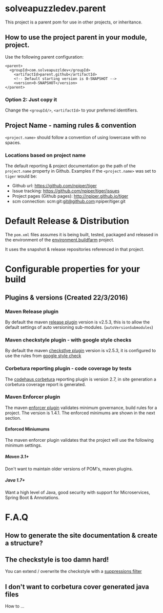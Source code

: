 # solveapuzzledev.parent

This project is a parent pom for use in other projects, or inheritance.

## How to use the project parent in your module, project.

Use the following parent configuration:

```
<parent>
  <groupId>com.solveapuzzldev</groupId>
    <artifactId>parent.github</artifactId>
    <!-- Default starting version is 0-SNAPSHOT -->
    <version>0-SNAPSHOT</version>
</parent>
```

### Option 2:  Just copy it 

Change the `<groupId/>`, `<artifactId>` to your preferred identifiers. 

## Project Name - naming rules & convention

`<project.name>` should follow a convention of using lowercase with no spaces.

### Locations based on project name

The default reporting & project documentation go the path of the `project.name` property in Github.  Examples if the `<project.name>` was set to `tiger` would be:

* Github url:  https://github.com/npiper/tiger
* Issue tracking: https://github.com/npiper/tiger/issues
* Project pages (Github pages):  http://npiper.github.io/tiger
* scm connection: scm:git:git@github.com:npiper/tiger.git


# Default Release & Distribution

The `pom.xml` files assumes it is being built, tested, packaged and released in the environment of the [environment.buildfarm](https://bitbucket.org/n_piper/environment.buildfarm) project.

It uses the snapshot & release repositories referenced in that project.


# Configurable properties for your build

## Plugins & versions (Created 22/3/2016)

### Maven Release plugin

By default the maven [release plugin](https://maven.apache.org/maven-release/maven-release-plugin/) version is v2.5.3, this is to allow the default settings
of auto versioning sub-modules. (`autoVersionSubmodules`)

### Maven checkstyle plugin - with google style checks

By default the maven [checkstlye plugin](https://maven.apache.org/plugins/maven-checkstyle-plugin/) version is v2.5.3, it is configured to use the rules from
[google style check](http://checkstyle.sourceforge.net/google_style.html)

### Corbetura reporting plugin - code coverage by tests

The [codehaus corbetura](http://www.mojohaus.org/cobertura-maven-plugin/) reporting plugin is version 2.7, in site generation a corbetura coverage report is generated.

### Maven Enforcer plugin

The maven [enforcer plugin](https://maven.apache.org/enforcer/maven-enforcer-plugin/) validates minimum governance, build rules for a project. The version is 1.4.1.
The enforced minimums are shown in the next section.

#### Enforced Miniumums

The maven enforcer plugin validates that the project will use the following minimum settings.

##### Maven 3.1+

Don't want to maintain older versions of POM's, maven plugins.

##### Java 1.7+

Want a high level of Java, good security with support for Microservices, Spring Boot & Annotations.

# F.A.Q

## How to generate the site documentation & create a structure?

## The checkstyle is too damn hard!

You can extend / overwrite the checkstyle with a [suppressions filter](https://maven.apache.org/plugins/maven-checkstyle-plugin/examples/suppressions-filter.html)

## I don't want to corbetura cover generated java files

How to ...

